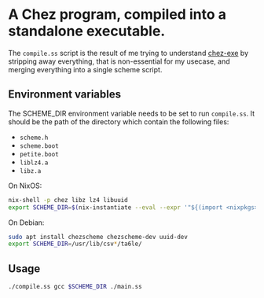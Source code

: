 # A Chez program, compiled into a standalone executable.

The `compile.ss` script is the result of me trying to understand [chez-exe](https://github.com/gwatt/chez-exe)
by stripping away everything, that is non-essential for my usecase, and merging everything
into a single scheme script.

## Environment variables
The SCHEME_DIR environment variable needs to be set to run `compile.ss`.
It should be the path of the directory which contain the following files:
- `scheme.h`
- `scheme.boot`
- `petite.boot`
- `liblz4.a`
- `libz.a`

On NixOS:
```bash
nix-shell -p chez libz lz4 libuuid
export SCHEME_DIR=$(nix-instantiate --eval --expr '"${(import <nixpkgs> {}).chez}/lib/csv10.2.0/ta6le/"' | jq -r)
```

On Debian:
```bash
sudo apt install chezscheme chezscheme-dev uuid-dev
export SCHEME_DIR=/usr/lib/csv*/ta6le/
```

## Usage
```bash
./compile.ss gcc $SCHEME_DIR ./main.ss
```

